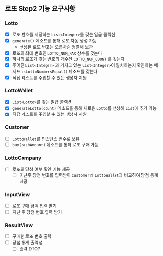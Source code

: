 ## 로또 Step2 기능 요구사항
### Lotto
- [x] 로또 번호를 저장하는 `List<Integer>`를 갖는 일급 콜렉션
- [x] `generate()` 메소드를 통해 로또 자동 생성 가능
  - 생성된 로또 번호는 오름차순 정렬해 보관
- [x] 로또의 최대 번호인 `LOTTO_NUM_MAX` 상수를 갖는다
- [x] 하나의 로또가 갖는 번호의 개수인 `LOTTO_NUM_COUNT` 를 갖는다
- [x] 주어진 `List<Integer>` 과 가지고 있는 `List<Integer>`이 일치하는지 확인하는 메서드 `isLottoNumbersEqual()` 메소드를 갖는다
- [x] 직접 리스트를 주입할 수 있는 생성자 지원
### LottoWallet
- [x] `List<Lotto>`를 갖는 일급 콜렉션
- [x] `generateLotto(count)` 메소드를 통해 새로운 `Lotto`를 생성해 `List`에 추가 가능
- [x] 직접 리스트를 주입할 수 있는 생성자 지원
### Customer
- [ ] `LottoWallet`를 인스턴스 변수로 보유
- [ ] `buy(cashAmount)` 메소드를 통해 로또 구매 가능
### LottoCompany
- [ ] 로또의 당첨 여부 확인 기능 제공
  - [ ] 지난주 당첨 번호를 입력받아 `Customer의 LottoWallet`과 비교하여 당첨 통계 제공
### InputView
- [ ] 로또 구매 금액 입력 받기
- [ ] 지난 주 당첨 번호 입력 받기
### ResultView
- [ ] 구매한 로또 번호 출력
- [ ] 당첨 통계 출력성
  - [ ] 출력 DTO?
